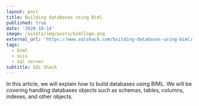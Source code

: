 ```yaml
---
layout: post
title: Building databases using Biml
published: true
date: '2020-10-14'
image: /assets/img/posts/bimllogo.png
external_url: 'https://www.sqlshack.com/building-databases-using-biml/'
tags:
  - biml
  - ssis
  - sql server
subtitle: SQL Shack
---
```

In this article, we will explain how to build databases using BIML. We will be covering handling databases objects such as schemas, tables, columns, indexes, and other objects.
